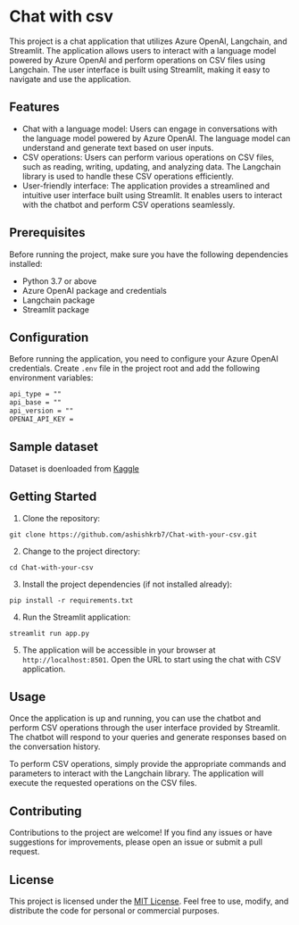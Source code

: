 # Chat with csv

This project is a chat application that utilizes Azure OpenAI, Langchain, and Streamlit. The application allows users to interact with a language model powered by Azure OpenAI and perform operations on CSV files using Langchain. The user interface is built using Streamlit, making it easy to navigate and use the application.

## Features

- Chat with a language model: Users can engage in conversations with the language model powered by Azure OpenAI. The language model can understand and generate text based on user inputs.
- CSV operations: Users can perform various operations on CSV files, such as reading, writing, updating, and analyzing data. The Langchain library is used to handle these CSV operations efficiently.
- User-friendly interface: The application provides a streamlined and intuitive user interface built using Streamlit. It enables users to interact with the chatbot and perform CSV operations seamlessly.

## Prerequisites

Before running the project, make sure you have the following dependencies installed:

- Python 3.7 or above
- Azure OpenAI package and credentials
- Langchain package
- Streamlit package

## Configuration

Before running the application, you need to configure your Azure OpenAI credentials. Create `.env` file in the project root and add the following environment variables:

```txt
api_type = ""
api_base = ""
api_version = ""
OPENAI_API_KEY = 
```

## Sample dataset

Dataset is doenloaded from [Kaggle](https://www.kaggle.com/datasets/swatikhedekar/price-prediction-of-diamond)

## Getting Started

1. Clone the repository:

```shell
git clone https://github.com/ashishkrb7/Chat-with-your-csv.git
```

2. Change to the project directory:

```shell
cd Chat-with-your-csv
```

3. Install the project dependencies (if not installed already):

```shell
pip install -r requirements.txt
```

4. Run the Streamlit application:

```shell
streamlit run app.py
```

5. The application will be accessible in your browser at `http://localhost:8501`. Open the URL to start using the chat with CSV application.

## Usage

Once the application is up and running, you can use the chatbot and perform CSV operations through the user interface provided by Streamlit. The chatbot will respond to your queries and generate responses based on the conversation history.

To perform CSV operations, simply provide the appropriate commands and parameters to interact with the Langchain library. The application will execute the requested operations on the CSV files.

## Contributing

Contributions to the project are welcome! If you find any issues or have suggestions for improvements, please open an issue or submit a pull request.

## License

This project is licensed under the [MIT License](LICENSE). Feel free to use, modify, and distribute the code for personal or commercial purposes.
